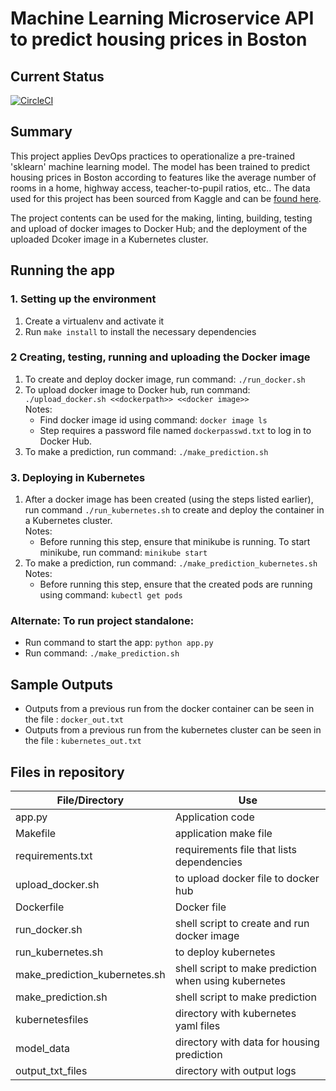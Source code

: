 # Machine Learning Microservice API to predict housing prices in Boston

## Current Status
[![CircleCI](https://circleci.com/gh/circleci/circleci-docs.svg?style=svg)](https://circleci.com/gh/circleci/circleci-docs)

## Summary

This project applies DevOps practices to operationalize a pre-trained 'sklearn' machine learning model. The model has been trained to predict housing prices in Boston according to features like the average number of rooms in a home, highway access, teacher-to-pupil ratios, etc.. The data used for this project has been sourced from Kaggle and can be [found here](https://www.kaggle.com/c/boston-housing).

The project contents can be used for the making, linting, building, testing and upload of docker images to Docker Hub; and the deployment of the uploaded Dcoker image in a Kubernetes cluster.

## Running the app

### 1. Setting up the environment
1. Create a virtualenv and activate it
2. Run `make install` to install the necessary dependencies

### 2 Creating, testing, running and uploading the Docker image
1. To create and deploy docker image, run command:  `./run_docker.sh`
2. To upload docker image to Docker hub, run command: `./upload_docker.sh <<dockerpath>> <<docker image>>`  
    Notes:
     * Find docker image id using command: `docker image ls`
     * Step requires a password file named `dockerpasswd.txt` to log in to Docker Hub.
3. To make a prediction, run command: `./make_prediction.sh`

### 3. Deploying in Kubernetes
1. After a docker image has been created (using the steps listed earlier), run command `./run_kubernetes.sh` to create and deploy the container in a Kubernetes cluster.  
    Notes:
    * Before running this step, ensure that minikube is running. To start minikube, run command: `minikube start`
2. To make a prediction, run command: `./make_prediction_kubernetes.sh`
    Notes:
    * Before running this step, ensure that the created pods are running using command: `kubectl get pods`

### Alternate: To run project standalone:
* Run command to start the app:  `python app.py`
* Run command: `./make_prediction.sh`

## Sample Outputs
* Outputs from a previous run from the docker container can be seen in the file : `docker_out.txt`
* Outputs from a previous run from the kubernetes cluster can be seen in the file : `kubernetes_out.txt`

## Files in repository

| File/Directory | Use |
|----------------|-----|
| app.py | Application code |
| Makefile | application make file |
| requirements.txt | requirements file that lists dependencies |
| upload_docker.sh | to upload docker file to docker hub |
| Dockerfile | Docker file |
| run_docker.sh | shell script to create and run docker image |
| run_kubernetes.sh | to deploy kubernetes |
| make_prediction_kubernetes.sh | shell script to make prediction when using kubernetes |
| make_prediction.sh | shell script to make prediction |
| kubernetesfiles | directory with kubernetes yaml files |
| model_data | directory with data for housing prediction |
| output_txt_files | directory with output logs |